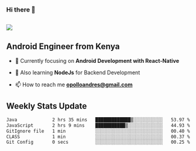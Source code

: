 ### Hi there 👋
<h2 align="left"><img src="https://readme-typing-svg.herokuapp.com?color=000000&lines=I'm+Andrew+Opollo😊;Welcome+to+my+Github😜"> </h2>

## Android Engineer from Kenya


- 🌱 Currently focusing on **Android Development with React-Native**

- 🔭 Also learning **NodeJs** for Backend Development

- 📫 How to reach me **opolloandres@gmail.com**


## Weekly Stats Update
<!--START_SECTION:waka-->

```txt
Java             2 hrs 35 mins   █████████████▒░░░░░░░░░░░   53.97 %
JavaScript       2 hrs 9 mins    ███████████▒░░░░░░░░░░░░░   44.93 %
GitIgnore file   1 min           ░░░░░░░░░░░░░░░░░░░░░░░░░   00.40 %
CLASS            1 min           ░░░░░░░░░░░░░░░░░░░░░░░░░   00.37 %
Git Config       0 secs          ░░░░░░░░░░░░░░░░░░░░░░░░░   00.25 %
```

<!--END_SECTION:waka-->



